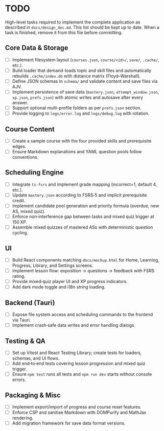 # TODO

High-level tasks required to implement the complete application as described in `docs/design_doc.md`.
This list should be kept up to date.  When a task is finished, remove it from this
file before committing.

## Core Data & Storage
- [ ] Implement filesystem layout (`courses.json`, `course/<id>/`, `save/`, `.cache/`, etc.).
- [ ] Build loader that demand-loads topic and skill files and automatically rebuilds `.cache/index.db` with distance matrix (Floyd–Warshall).
- [ ] Define JSON schemas in `schema/` and validate content and save files via AJV.
- [ ] Implement persistence of save data (`mastery.json`, `attempt_window.json`, `xp.json`, `prefs.json`) with atomic writes and autosave after every answer.
- [ ] Support optional multi-profile folders as per `prefs.json` section.
- [ ] Provide logging to `logs/error.log` and `logs/debug.log` with rotation.

## Course Content
- [ ] Create a sample course with the four provided skills and prerequisite edges.
- [ ] Ensure Markdown explanations and YAML question pools follow conventions.

## Scheduling Engine
- [ ] Integrate `ts-fsrs` and implement grade mapping (incorrect=1, default 4, etc.).
- [ ] Update `mastery.json` according to FSRS‑5 and implicit prerequisite credit.
- [ ] Implement candidate pool generation and priority formula (overdue, new AS, mixed quiz).
- [ ] Enforce non‑interference gap between tasks and mixed quiz trigger at 150 XP.
- [ ] Assemble mixed quizzes of mastered ASs with deterministic question cycling.

## UI
- [ ] Build React components matching `docs/mockup.html` for Home, Learning, Progress, Library, and Settings screens.
- [ ] Implement lesson flow: exposition → questions → feedback with FSRS rating.
- [ ] Provide mixed‑quiz player UI and XP progress indicators.
- [ ] Add dark mode toggle and i18n string loading.

## Backend (Tauri)
- [ ] Expose file system access and scheduling commands to the frontend via Tauri.
- [ ] Implement crash‑safe data writes and error handling dialogs.

## Testing & QA
- [ ] Set up Vitest and React Testing Library; create tests for loaders, schemas, and UI flows.
- [ ] Add end‑to‑end tests covering lesson progression and mixed quiz trigger.
- [ ] Ensure `npm test` runs all tests and `npm run dev` starts without console errors.

## Packaging & Misc
- [ ] Implement export/import of progress and course reset features.
- [ ] Enforce CSP and sanitise Markdown with DOMPurify and MathJax rendering.
- [ ] Add migration framework for save data format versions.
